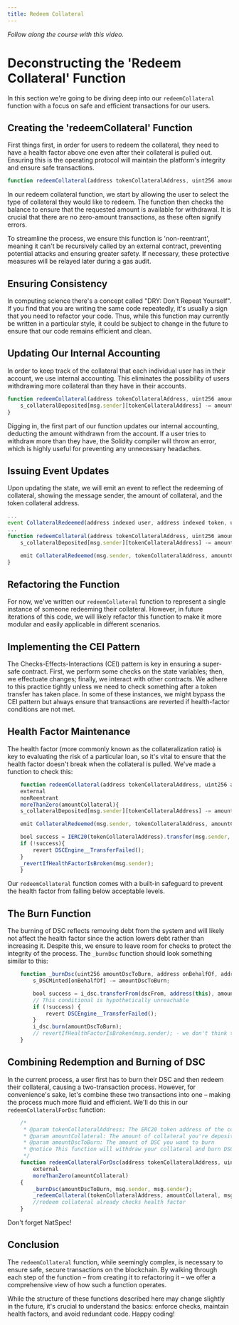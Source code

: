 ```yaml
---
title: Redeem Collateral
---
```


_Follow along the course with this video._



# Deconstructing the 'Redeem Collateral' Function

In this section we're going to be diving deep into our `redeemCollateral` function with a focus on safe and efficient transactions for our users.

## Creating the 'redeemCollateral' Function

First things first, in order for users to redeem the collateral, they need to have a health factor above one even after their collateral is pulled out. Ensuring this is the operating protocol will maintain the platform's integrity and ensure safe transactions.

```javascript
function redeemCollateral(address tokenCollateralAddress, uint256 amountCollateral) external nonReentrant moreThanZero(amountCollateral){...}
```

In our redeem collateral function, we start by allowing the user to select the type of collateral they would like to redeem. The function then checks the balance to ensure that the requested amount is available for withdrawal. It is crucial that there are no zero-amount transactions, as these often signify errors.

To streamline the process, we ensure this function is 'non-reentrant', meaning it can't be recursively called by an external contract, preventing potential attacks and ensuring greater safety. If necessary, these protective measures will be relayed later during a gas audit.

## Ensuring Consistency

In computing science there's a concept called "DRY: Don't Repeat Yourself". If you find that you are writing the same code repeatedly, it's usually a sign that you need to refactor your code. Thus, while this function may currently be written in a particular style, it could be subject to change in the future to ensure that our code remains efficient and clean.

## Updating Our Internal Accounting

In order to keep track of the collateral that each individual user has in their account, we use internal accounting. This eliminates the possibility of users withdrawing more collateral than they have in their accounts.

```javascript
function redeemCollateral(address tokenCollateralAddress, uint256 amountCollateral) external nonReentrant moreThanZero(amountCollateral){
    s_collateralDeposited[msg.sender][tokenCollateralAddress] -= amountCollateral;
}
```

Digging in, the first part of our function updates our internal accounting, deducting the amount withdrawn from the account. If a user tries to withdraw more than they have, the Solidity compiler will throw an error, which is highly useful for preventing any unnecessary headaches.

## Issuing Event Updates

Upon updating the state, we will emit an event to reflect the redeeming of collateral, showing the message sender, the amount of collateral, and the token collateral address.

```javascript
...
event CollateralRedeemed(address indexed user, address indexed token, uint256 indexed amount);
...
function redeemCollateral(address tokenCollateralAddress, uint256 amountCollateral) external nonReentrant moreThanZero(amountCollateral){
    s_collateralDeposited[msg.sender][tokenCollateralAddress] -= amountCollateral;

    emit CollateralRedeemed(msg.sender, tokenCollateralAddress, amountCollateral)
}
```

## Refactoring the Function

For now, we've written our `redeemCollateral` function to represent a single instance of someone redeeming their collateral. However, in future iterations of this code, we will likely refactor this function to make it more modular and easily applicable in different scenarios.

## Implementing the CEI Pattern

The Checks-Effects-Interactions (CEI) pattern is key in ensuring a super-safe contract. First, we perform some checks on the state variables; then, we effectuate changes; finally, we interact with other contracts. We adhere to this practice tightly unless we need to check something after a token transfer has taken place. In some of these instances, we might bypass the CEI pattern but always ensure that transactions are reverted if health-factor conditions are not met.

## Health Factor Maintenance

The health factor (more commonly known as the collateralization ratio) is key to evaluating the risk of a particular loan, so it's vital to ensure that the health factor doesn't break when the collateral is pulled. We've made a function to check this:

```javascript
    function redeemCollateral(address tokenCollateralAddress, uint256 amountCollateral)
    external
    nonReentrant
    moreThanZero(amountCollateral){
    s_collateralDeposited[msg.sender][tokenCollateralAddress] -= amountCollateral;

    emit CollateralRedeemed(msg.sender, tokenCollateralAddress, amountCollateral)

    bool success = IERC20(tokenCollateralAddress).transfer(msg.sender, amountCollateral);
    if (!success){
        revert DSCEngine__TransferFailed();
    }
    _revertIfHealthFactorIsBroken(msg.sender);
    }

```

Our `redeemCollateral` function comes with a built-in safeguard to prevent the health factor from falling below acceptable levels.

## The Burn Function

The burning of DSC reflects removing debt from the system and will likely not affect the health factor since the action lowers debt rather than increasing it. Despite this, we ensure to leave room for checks to protect the integrity of the process. The `_burnDsc` function should look something similar to this:

```js
    function _burnDsc(uint256 amountDscToBurn, address onBehalfOf, address dscFrom) private {
        s_DSCMinted[onBehalfOf] -= amountDscToBurn;

        bool success = i_dsc.transferFrom(dscFrom, address(this), amountDscToBurn);
        // This conditional is hypothetically unreachable
        if (!success) {
            revert DSCEngine__TransferFailed();
        }
        i_dsc.burn(amountDscToBurn);
        // revertIfHealthFactorIsBroken(msg.sender); - we don't think this is ever going to hit.
    }
```

## Combining Redemption and Burning of DSC

In the current process, a user first has to burn their DSC and then redeem their collateral, causing a two-transaction process. However, for convenience's sake, let's combine these two transactions into one – making the process much more fluid and efficient. We'll do this in our `redeemCollateralForDsc` function:

```js
    /*
     * @param tokenCollateralAddress: The ERC20 token address of the collateral you're depositing
     * @param amountCollateral: The amount of collateral you're depositing
     * @param amountDscToBurn: The amount of DSC you want to burn
     * @notice This function will withdraw your collateral and burn DSC in one transaction
     */
    function redeemCollateralForDsc(address tokenCollateralAddress, uint256 amountCollateral, uint256 amountDscToBurn)
        external
        moreThanZero(amountCollateral)
    {
        _burnDsc(amountDscToBurn, msg.sender, msg.sender);
        _redeemCollateral(tokenCollateralAddress, amountCollateral, msg.sender, msg.sender);
        //redeem collateral already checks health factor
    }
```

Don't forget NatSpec!

## Conclusion

The `redeemCollateral` function, while seemingly complex, is necessary to ensure safe, secure transactions on the blockchain. By walking through each step of the function – from creating it to refactoring it – we offer a comprehensive view of how such a function operates.

While the structure of these functions described here may change slightly in the future, it's crucial to understand the basics: enforce checks, maintain health factors, and avoid redundant code. Happy coding!
